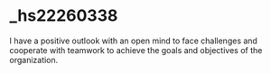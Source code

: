 # _hs22260338
I have a positive outlook with an open mind to face challenges and cooperate with teamwork to achieve the goals and objectives of the organization.
